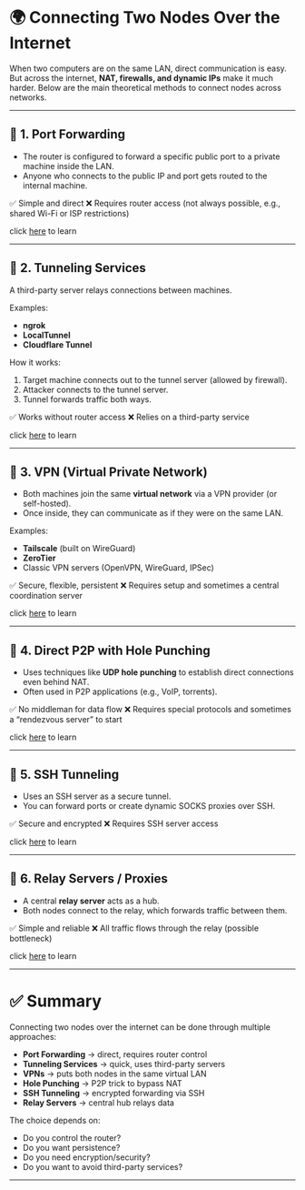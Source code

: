 
# 🌍 Connecting Two Nodes Over the Internet 

When two computers are on the same LAN, direct communication is easy.
But across the internet, **NAT, firewalls, and dynamic IPs** make it much harder.
Below are the main theoretical methods to connect nodes across networks.

---

## 🔹 1. **Port Forwarding**

* The router is configured to forward a specific public port to a private machine inside the LAN.
* Anyone who connects to the public IP and port gets routed to the internal machine.

✅ Simple and direct
❌ Requires router access (not always possible, e.g., shared Wi-Fi or ISP restrictions)


click [here](./Port_Forwarding/) to learn


---

## 🔹 2. **Tunneling Services**

A third-party server relays connections between machines.

Examples:

* **ngrok**
* **LocalTunnel**
* **Cloudflare Tunnel**

How it works:

1. Target machine connects out to the tunnel server (allowed by firewall).
2. Attacker connects to the tunnel server.
3. Tunnel forwards traffic both ways.

✅ Works without router access
❌ Relies on a third-party service

click [here](./Tunneling/) to learn


---

## 🔹 3. **VPN (Virtual Private Network)**

* Both machines join the same **virtual network** via a VPN provider (or self-hosted).
* Once inside, they can communicate as if they were on the same LAN.

Examples:

* **Tailscale** (built on WireGuard)
* **ZeroTier**
* Classic VPN servers (OpenVPN, WireGuard, IPSec)

✅ Secure, flexible, persistent
❌ Requires setup and sometimes a central coordination server

click [here](./VPN/) to learn


---

## 🔹 4. **Direct P2P with Hole Punching**

* Uses techniques like **UDP hole punching** to establish direct connections even behind NAT.
* Often used in P2P applications (e.g., VoIP, torrents).

✅ No middleman for data flow
❌ Requires special protocols and sometimes a “rendezvous server” to start


click [here](./Direct_P2P/) to learn


---



## 🔹 5. **SSH Tunneling**

* Uses an SSH server as a secure tunnel.
* You can forward ports or create dynamic SOCKS proxies over SSH.

✅ Secure and encrypted
❌ Requires SSH server access


click [here](./SSH/) to learn


---

## 🔹 6. **Relay Servers / Proxies**

* A central **relay server** acts as a hub.
* Both nodes connect to the relay, which forwards traffic between them.

✅ Simple and reliable
❌ All traffic flows through the relay (possible bottleneck)


click [here](./Relay_Servers_Proxies/) to learn


---

# ✅ Summary

Connecting two nodes over the internet can be done through multiple approaches:

* **Port Forwarding** → direct, requires router control
* **Tunneling Services** → quick, uses third-party servers
* **VPNs** → puts both nodes in the same virtual LAN
* **Hole Punching** → P2P trick to bypass NAT
* **SSH Tunneling** → encrypted forwarding via SSH
* **Relay Servers** → central hub relays data

The choice depends on:

* Do you control the router?
* Do you want persistence?
* Do you need encryption/security?
* Do you want to avoid third-party services?

---